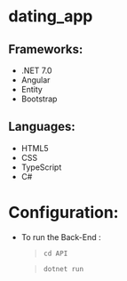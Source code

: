 # dating_app

## Frameworks: 
- .NET 7.0
- Angular
- Entity
- Bootstrap

## Languages:
- HTML5
- CSS
- TypeScript
- C#


# Configuration:
- To run the Back-End : 
    > `cd API`

    > `dotnet run` 